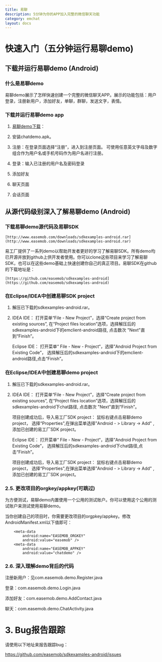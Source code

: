 ```yaml
---
title: 易聊
description: 5分钟为你的APP加入完整的微信聊天功能
category: emchat
layout: docs
---
```


# 快速入门（五分钟运行易聊demo) 


## 下载并运行易聊demo (Android) 

###  什么是易聊demo

易聊demo展示了怎样快速创建一个完整的微信聊天APP。展示的功能包括：用户登录，注册新用户，添加好友，单聊，群聊，发送文字，表情。

### 下载并运行易聊demo app

    

1. [易聊demo下载](#{site.base_url}/docs/downloads/downloads.html)：
    

1. 安装chatdemo.apk。
   


1.  注册：在登录页面选择“注册”，进入到注册页面。 可使用任意英文字母及数字组合作为用户名或手机号码作为用户名进行注册。

    

1. 登录：输入已注册的用户名及密码登录

    

1. 添加好友

    

1. 聊天页面

    

1. 会话页面


## 从源代码级别深入了解易聊demo (Android)

 
### 下载易聊demo源代码及易聊SDK 

    [http://www.easemob.com/downloads/sdkexamples-android.rar](http://www.easemob.com/downloads/sdkexamples-android.rar)

 

易工厂提供了一系列demo以帮助开发者更好的学习了解易聊SDK。所有demo均已开源并放到github上供开发者使用。你可以clone这些项目来学习了解易聊SDK，也可以在这些demo基础上快速创建你自己的真正项目。易聊SDK在github的下载地址是：

    [https://github.com/easemob/sdkexamples-android](https://github.com/easemob/sdkexamples-android)

### 在Eclipse/IDEA中创建易聊SDK project 



1. 解压已下载的sdkexamples-android.rar。



1. IDEA IDE： 打开菜单“File - New Project”，选择“Create project from existing sources”, 在“Project files location”选项，选择解压后的sdkexamples-android下的emclient-android路径, 点击数次 "Next"直到“Finish”。


 	Eclipse IDE： 打开菜单“ File - New - Project“，选择”Android Project from Existing Code”， 选择解压后的sdkexamples-android下的emclient-android路径,点击“Finish”。

### 在Eclipse/IDEA中创建易聊demo project 



1. 解压已下载的sdkexamples-android.rar。



1. IDEA IDE： 打开菜单“File - New Project”，选择“Create project from existing sources”, 在“Project files location”选项，选择解压后的sdkexamples-android下chat路径, 点击数次 "Next"直到“Finish”。

	项目创建成功后，导入易工厂SDK project： 鼠标右键点击易聊demo project， 选择“Properties",在弹出菜单选择”Android - > Library -> Add" ,添加已创建的易工厂SDK project。

	Eclipse IDE： 打开菜单“ File - New - Project“，选择”Android Project from Existing Code”， 选择解压后的sdkexamples-android下chat路径,点击“Finish”。

	项目创建成功后，导入易工厂SDK project： 鼠标右键点击易聊demo project， 选择“Properties",在弹出菜单选择”Android - > Library -> Add" ,添加已创建的易工厂SDK project。


### 2.5. 更改项目的orgkey/appkey(可跳过) ###

为方便测试，易聊demo内置使用一个公用的测试账户。你可以使用这个公用的测试账户来测试使用易聊demo。

当你创建自己的项目时，你需要更改项目的orgpkey/appkey。修改AndroidManifest.xml以下值即可：

        <meta-data
            android:name="EASEMOB_ORGKEY"
            android:value="easemob" />
        <meta-data
            android:name="EASEMOB_APPKEY"
            android:value="chatdemo" />

### 2.6. 深入理解demo背后的代码 ###

注册新用户：见com.easemob.demo.Register.java

 

登录：com.easemob.demo.Login.java

 

添加好友：com.easemob.demo.AddContact.java

 

聊天：com.easemob.demo.ChatActivity.java

 
# 3. Bug报告跟踪 #

请使用以下地址来报告跟踪bug：

https://github.com/easemob/sdkexamples-android/issues


